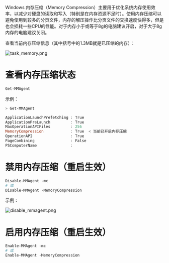 Windows 内存压缩（Memory Compression）主要用于优化系统内存使用效率，以减少对硬盘的读取和写入（特别是在内存资源不足时）。使用内存压缩可以避免使用到较多的分页文件，内存的解压操作比分页文件的交换速度快得多，但是也会损耗一些CPU的性能。对于内存小于或等于8g的电脑建议开启，对于大于8g内存的电脑建议关闭。

查看当前内存压缩信息（其中括号中的1.3MB就是已压缩的内存）：

![task_memory.png](https://ituknown.cn/windows-media/memory_compress/task_memory.png)

# 查看内存压缩状态

```PowerShell
Get-MMAgent
```

示例：

```PowerShell
> Get-MMAgent

ApplicationLaunchPrefetching : True
ApplicationPreLaunch         : True
MaxOperationAPIFiles         : 256
MemoryCompression            : True  < 当前已开启内存压缩
OperationAPI                 : True
PageCombining                : False
PSComputerName               :
```

# 禁用内存压缩（重启生效）

```PowerShell
Disable-MMAgent -mc
# 或
Disable-MMAgent -MemoryCompression
```

示例：

![disable_mmagent.png](https://ituknown.cn/windows-media/memory_compress/disable_mmagent.png)

# 启用内存压缩（重启生效）

```PowerShell
Enable-MMAgent -mc
# 或
Enable-MMAgent -MemoryCompression
```
